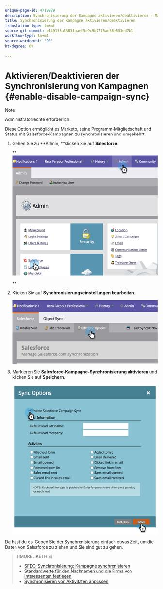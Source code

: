 ```yaml
---
unique-page-id: 4719289
description: Synchronisierung der Kampagne aktivieren/deaktivieren - Marketing Docs - Produktdokumentation
title: Synchronisierung der Kampagne aktivieren/deaktivieren
translation-type: tm+mt
source-git-commit: e149133a5383faaef5e9c9b7775ae36e633ed7b1
workflow-type: tm+mt
source-wordcount: '90'
ht-degree: 0%

---
```



# Aktivieren/Deaktivieren der Synchronisierung von Kampagnen {#enable-disable-campaign-sync}

>[!NOTE]
>
>Administratorrechte erforderlich.

Diese Option ermöglicht es Marketo, seine Programm-Mitgliedschaft und Status mit Salesforce-Kampagnen zu synchronisieren und umgekehrt.

1. Gehen Sie zu **Admin, **klicken Sie auf **Salesforce.**

   ** ![](assets/image2014-12-9-13-3a36-3a49.png)

   **

1. Klicken Sie auf **Synchronisierungseinstellungen bearbeiten**.

   ![](assets/image2014-12-9-13-3a37-3a0.png)

1. Markieren Sie **Salesforce-Kampagne-Synchronisierung aktivieren** und klicken Sie auf **Speichern**.

   ![](assets/image2014-12-9-13-3a37-3a8.png)

Da hast du es. Geben Sie der Synchronisierung einfach etwas Zeit, um die Daten von Salesforce zu ziehen und Sie sind gut zu gehen.

>[!MORELIKETHIS]
>
>* [SFDC-Synchronisierung: Kampagne synchronisieren](../../../../../product-docs/crm-sync/salesforce-sync/sfdc-sync-details/sfdc-sync-campaign-sync.md)
>* [Standardwerte für den Nachnamen und die Firma von Interessenten festlegen](set-default-person-last-name-and-company-name.md)
>* [Synchronisieren von Aktivitäten anpassen](customize-activities-sync.md)

>



